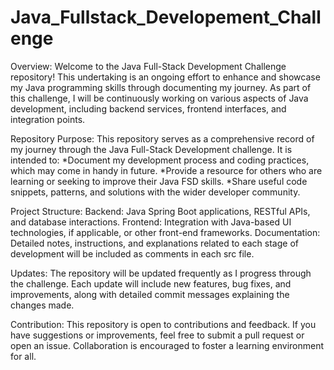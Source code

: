 # Java_Fullstack_Developement_Challenge

Overview:
Welcome to the Java Full-Stack Development Challenge repository! This undertaking is an ongoing effort to enhance and showcase my Java programming skills through documenting my journey. As part of this challenge, I will be continuously working on various aspects of Java development, including backend services, frontend interfaces, and integration points.

Repository Purpose:
This repository serves as a comprehensive record of my journey through the Java Full-Stack Development challenge. It is intended to:
*Document my development process and coding practices, which may come in handy in future.
*Provide a resource for others who are learning or seeking to improve their Java FSD skills.
*Share useful code snippets, patterns, and solutions with the wider developer community.

Project Structure:
Backend: Java Spring Boot applications, RESTful APIs, and database interactions.
Frontend: Integration with Java-based UI technologies, if applicable, or other front-end frameworks.
Documentation: Detailed notes, instructions, and explanations related to each stage of development will be included as comments in each src file.

Updates:
The repository will be updated frequently as I progress through the challenge. Each update will include new features, bug fixes, and improvements, along with detailed commit messages explaining the changes made.

Contribution:
This repository is open to contributions and feedback. If you have suggestions or improvements, feel free to submit a pull request or open an issue. Collaboration is encouraged to foster a learning environment for all.
